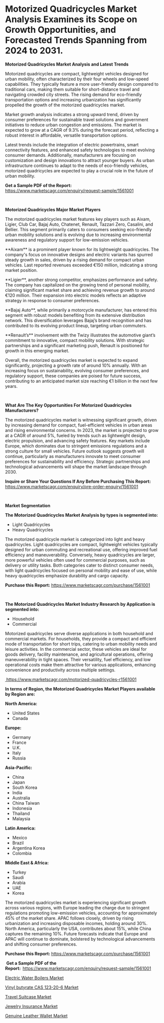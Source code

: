 <p><h1>Motorized Quadricycles Market Analysis Examines its Scope on Growth Opportunities, and Forecasted Trends Spanning from 2024 to 2031.</h1></p><p><strong>Motorized Quadricycles Market Analysis and Latest Trends</strong></p>
<p><p>Motorized quadricycles are compact, lightweight vehicles designed for urban mobility, often characterized by their four wheels and low-speed capabilities. They typically feature a more user-friendly design compared to traditional cars, making them suitable for short-distance travel and navigating crowded city streets. The rising demand for eco-friendly transportation options and increasing urbanization has significantly propelled the growth of the motorized quadricycles market.</p><p>Market growth analysis indicates a strong upward trend, driven by consumer preferences for sustainable travel solutions and government initiatives to reduce urban congestion and emissions. The market is expected to grow at a CAGR of 9.3% during the forecast period, reflecting a robust interest in affordable, versatile transportation options. </p><p>Latest trends include the integration of electric powertrains, smart connectivity features, and enhanced safety technologies to meet evolving consumer demands. Additionally, manufacturers are focusing on customization and design innovations to attract younger buyers. As urban infrastructure continues to adapt to the needs of eco-friendly vehicles, motorized quadricycles are expected to play a crucial role in the future of urban mobility.</p></p>
<p><strong>Get a Sample PDF of the Report:&nbsp;</strong> <a href="https://www.marketscagr.com/enquiry/request-sample/1561001">https://www.marketscagr.com/enquiry/request-sample/1561001</a></p>
<p>&nbsp;</p>
<p><strong>Motorized Quadricycles Major Market Players</strong></p>
<p><p>The motorized quadricycles market features key players such as Aixam, Ligier, Club Car, Bajaj Auto, Chatenet, Renault, Tazzari Zero, Casalini, and Bellier. This segment primarily caters to consumers seeking eco-friendly urban mobility solutions and is evolving due to increasing environmental awareness and regulatory support for low-emission vehicles.</p><p>**Aixam** is a prominent player known for its lightweight quadricycles. The company's focus on innovative designs and electric variants has spurred steady growth in sales, driven by a rising demand for compact urban vehicles. Last reported revenues exceeded €150 million, indicating a strong market position.</p><p>**Ligier**, another strong competitor, emphasizes performance and safety. The company has capitalized on the growing trend of personal mobility, claiming significant market share and achieving revenue growth to around €120 million. Their expansion into electric models reflects an adaptive strategy in response to consumer preferences.</p><p>**Bajaj Auto**, while primarily a motorcycle manufacturer, has entered this segment with robust models benefiting from its extensive distribution network. This diversification leverages Bajaj’s brand recognition and has contributed to its evolving product lineup, targeting urban commuters.</p><p>**Renault’s** involvement with the Twizy illustrates the automotive giant’s commitment to innovative, compact mobility solutions. With strategic partnerships and a significant marketing push, Renault is positioned for growth in this emerging market.</p><p>Overall, the motorized quadricycles market is expected to expand significantly, projecting a growth rate of around 10% annually. With an increasing focus on sustainability, evolving consumer preferences, and regulatory support, these companies are poised for future success, contributing to an anticipated market size reaching €1 billion in the next few years.</p></p>
<p>&nbsp;</p>
<p><strong>What Are The Key Opportunities For Motorized Quadricycles Manufacturers?</strong></p>
<p><p>The motorized quadricycles market is witnessing significant growth, driven by increasing demand for compact, fuel-efficient vehicles in urban areas and rising environmental concerns. In 2023, the market is projected to grow at a CAGR of around 5%, fueled by trends such as lightweight design, electric propulsion, and advancing safety features. Key markets include Europe, which dominates due to stringent emissions regulations and a strong culture for small vehicles. Future outlook suggests growth will continue, particularly as manufacturers innovate to meet consumer preferences for sustainability and efficiency. Strategic partnerships and technological advancements will shape the market landscape through 2030.</p></p>
<p><strong>Inquire or Share Your Questions If Any Before Purchasing This Report:</strong> <a href="https://www.marketscagr.com/enquiry/pre-order-enquiry/1561001">https://www.marketscagr.com/enquiry/pre-order-enquiry/1561001</a></p>
<p>&nbsp;</p>
<p><strong>Market Segmentation</strong></p>
<p><strong>The Motorized Quadricycles Market Analysis by types is segmented into:</strong></p>
<p><ul><li>Light Quadricycles</li><li>Heavy Quadricycles</li></ul></p>
<p><p>The motorized quadricycle market is categorized into light and heavy quadricycles. Light quadricycles are compact, lightweight vehicles typically designed for urban commuting and recreational use, offering improved fuel efficiency and maneuverability. Conversely, heavy quadricycles are larger, more powerful vehicles often used for commercial purposes, such as delivery or utility tasks. Both categories cater to distinct consumer needs, with light quadricycles focused on personal mobility and ease of use, while heavy quadricycles emphasize durability and cargo capacity.</p></p>
<p><strong>Purchase this Report:&nbsp;</strong><a href="https://www.marketscagr.com/purchase/1561001">https://www.marketscagr.com/purchase/1561001</a></p>
<p>&nbsp;</p>
<p><strong>The Motorized Quadricycles Market Industry Research by Application is segmented into:</strong></p>
<p><ul><li>Household</li><li>Commercial</li></ul></p>
<p><p>Motorized quadricycles serve diverse applications in both household and commercial markets. For households, they provide a compact and efficient mode of transportation for short trips, catering to urban mobility needs and leisure activities. In the commercial sector, these vehicles are ideal for goods delivery, facility maintenance, and agricultural operations, offering maneuverability in tight spaces. Their versatility, fuel efficiency, and low operational costs make them attractive for various applications, enhancing convenience and productivity across multiple settings.</p></p>
<p><a href="https://www.marketscagr.com/motorized-quadricycles-r1561001">&nbsp;https://www.marketscagr.com/motorized-quadricycles-r1561001</a></p>
<p><strong>In terms of Region, the Motorized Quadricycles Market Players available by Region are:</strong></p>
<p>
    <p> <strong> North America: </strong>
        <ul>
            <li>United States</li>
            <li>Canada</li>
        </ul>
        </p> 
    <p> <strong> Europe: </strong>
        <ul>
            <li>Germany</li>
            <li>France</li>
            <li>U.K.</li>
            <li>Italy</li>
            <li>Russia</li>
        </ul>
        </p> 
    <p> <strong> Asia-Pacific: </strong>
        <ul>
            <li>China</li>
            <li>Japan</li>
            <li>South Korea</li>
            <li>India</li>
            <li>Australia</li>
            <li>China Taiwan</li>
            <li>Indonesia</li>
            <li>Thailand</li>
            <li>Malaysia</li>
        </ul>
        </p> 
    <p> <strong> Latin America: </strong>
        <ul>
            <li>Mexico</li>
            <li>Brazil</li>
            <li>Argentina Korea</li>
            <li>Colombia</li>
        </ul>
        </p> 
    <p> <strong> Middle East & Africa: </strong>
        <ul>
            <li>Turkey</li>
            <li>Saudi</li>
            <li>Arabia</li>
            <li>UAE</li>
            <li>Korea</li>
        </ul>
    </p>
    </p>
<p><p>The motorized quadricycles market is experiencing significant growth across various regions, with Europe leading the charge due to stringent regulations promoting low-emission vehicles, accounting for approximately 45% of the market share. APAC follows closely, driven by rising urbanization and increasing disposable incomes, holding around 30%. North America, particularly the USA, contributes about 15%, while China captures the remaining 10%. Future forecasts indicate that Europe and APAC will continue to dominate, bolstered by technological advancements and shifting consumer preferences.</p></p>
<p><strong>Purchase this Report: </strong><a href="https://www.marketscagr.com/purchase/1561001">https://www.marketscagr.com/purchase/1561001</a></p>
<p>&nbsp;<strong>Get a Sample PDF of the Report:&nbsp;&nbsp;</strong><a href="https://www.marketscagr.com/enquiry/request-sample/1561001">https://www.marketscagr.com/enquiry/request-sample/1561001</a></p>
<p><strong></strong></p>
<p><p><a href="https://www.linkedin.com/pulse/electric-water-boilers-market-size-share-analysis-growth-trends-ciubf?trackingId=1uRpDZO4RfqYZ7RvmCJZ9w%3D%3D">Electric Water Boilers Market</a></p><p><a href="https://medium.com/@mcleanannie/emerging-market-trends-and-regional-analysis-of-vinyl-butyrate-cas-123-20-6-market-forecasted-for-3ef55e4584d9">Vinyl butyrate CAS 123-20-6 Market</a></p><p><a href="https://issuu.com/reportprime-2/docs/travel-suitcase-market-size-2030.pp_e046c11eba6370">Travel Suitcase Market</a></p><p><a href="https://www.linkedin.com/pulse/comprehensive-look-product-type-damagedlost-theft-application-mln8e?trackingId=U88xq9Y%2FSvKTIKGoWMfoRw%3D%3D">Jewelry Insurance Market</a></p><p><a href="https://issuu.com/reportprime-2/docs/genuine-leather-wallet-market-size-_24897052404b25">Genuine Leather Wallet Market</a></p></p>